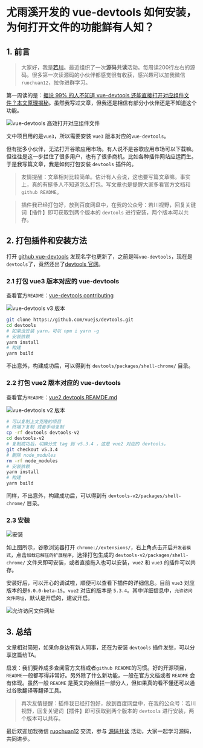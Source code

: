 # 尤雨溪开发的 vue-devtools 如何安装，为何打开文件的功能鲜有人知？

## 1. 前言

>大家好，我是[若川](https://mp.weixin.qq.com/s?__biz=MzA5MjQwMzQyNw==&mid=2650749369&idx=1&sn=d605560d8faf6724977f870218b87b57&chksm=88663a35bf11b323c7dc2077ac5e4f38e31c651067ec15c68cff62de1578fa569209658a54dd&scene=21#wechat_redirect)。最近组织了一次**源码共读**活动。每周读200行左右的源码。很多第一次读源码的小伙伴都感觉很有收获，感兴趣可以加我微信 `ruochuan12`，拉你进群学习。

第一周读的是：[据说 99% 的人不知道 vue-devtools 还能直接打开对应组件文件？本文原理揭秘](https://mp.weixin.qq.com/s?__biz=MzA5MjQwMzQyNw==&mid=2650751278&idx=1&sn=3ac07b110e84e3ded5fa4ec4407ce13b&chksm=886642a2bf11cbb4cea35f0d208815c39c9cd13a0522e7cdc4a466bc55cb5b3071143a38bb04&token=1633047015&lang=zh_CN#rd)。虽然我写过文章，但我还是相信有部分小伙伴还是不知道这个功能。

![vue-devtools 高效打开对应组件文件](./images/open-src-app.vue.png)

文中项目用的是`vue3`，所以需要安装 `vue3` 版本对应的`vue-devtools`。

但有挺多小伙伴，无法打开谷歌应用市场。有人说不是谷歌应用市场可以下载嘛。但往往是这一步拦住了很多用户，也有了很多商机。比如各种插件网站应运而生。于是我写篇文章，我是如何打包安装 `devtools` 插件的。

>友情提醒：文章相对比较简单。估计有人会说，这也要写篇文章嘛。事实上，真的有挺多人不知道怎么打包。写文章也是提醒大家多看官方文档和`github README`。

>插件我已经打包好，放到百度网盘中，在我的公众号：若川视野，回复关键词【插件】即可获取到两个版本的 `devtools` 进行安装，两个版本可以共存。

## 2. 打包插件和安装方法

打开 [github vue-devtools](https://github.com/vuejs/devtools) 发现名字也更新了，之前是叫`vue-devtools`，现在是`devtools`了，竟然还出了[devtools 官网](https://devtools.vuejs.org/)。

### 2.1 打包 vue3 版本对应的 vue-devtools

查看官方`README`：[vue-devtools contributing](https://devtools.vuejs.org/guide/contributing.html#testing-as-chrome-addon)

![vue-devtools v3 版本](./images/vue-devtools-v3-install.png)

```bash
git clone https://github.com/vuejs/devtools.git
cd devtools
# 如果没安装 yarn，可以 npm i yarn -g
# 安装依赖
yarn install
# 构建
yarn build
```

不出意外，构建成功后，可以得到有 `devtools/packages/shell-chrome/` 目录。

### 2.2 打包 vue2 版本对应的 vue-devtools

查看官方`README`：[vue2 devtools REAMDE.md](https://github.com/vuejs/devtools/tree/v5.3.4)

![vue-devtools v2 版本](./images/vue-devtools-v2-install.png)

```bash
# 可以复制上文克隆的项目
# 终端下复制 或者手动复制
cp -rf devtools devtools-v2
cd devtools-v2
# 复制成功后，切换分支 tag 到 v5.3.4 ，这是 vue2 对应的 devtools。
git checkout v5.3.4
# 删除 node_modules
rm -rf node_modules
# 安装依赖
yarn install
# 构建
yarn build
```

同样，不出意外，构建成功后，可以得到有 `devtools-v2/packages/shell-chrome/` 目录。

### 2.3 安装

![安装](./images/install.png)

如上图所示，谷歌浏览器打开 `chrome://extensions/`，右上角点击开启`开发者模式`，点击`加载已解压的扩展程序`，选择打包生成的 `devtools-v2/packages/shell-chrome/` 文件夹即可安装，或者直接拖入也可以安装，`vue2` 和 `vue3` 的插件可以共存。

安装好后，可以开心的调试啦，顺便可以查看下插件的详细信息。目前 `vue3` 对应版本的是`6.0.0-beta-15`。`vue2` 对应的版本是 `5.3.4`。其中详细信息中，`允许访问文件网址`，默认是开启的，建议开启。

![允许访问文件网址](./images/allow.png)

## 3. 总结

文章相对简短，如果你身边有新人同事，还在为安装 `devtools` 插件发愁，可以分享这篇给TA。

启发：我们要养成多查阅官方文档或者`github README`的习惯。好的开源项目，`README`一般都写得非常好。另外除了什么新功能，一般在官方文档或者 `README` 会有体现。虽然一般 `README` 是英文的会阻拦一部分人，但如果真的看不懂还可以通过谷歌翻译等翻译工具。

>再次友情提醒：插件我已经打包好，放到百度网盘中，在我的公众号：若川视野，回复关键词【插件】即可获取到两个版本的 `devtools` 进行安装，两个版本可以共存。

最后欢迎加我微信 [ruochuan12](https://mp.weixin.qq.com/s?__biz=MzA5MjQwMzQyNw==&mid=2650756550&idx=1&sn=9acc5e30325963e455f53ec2f64c1fdd&chksm=8866564abf11df5c41307dba3eb84e8e14de900e1b3500aaebe802aff05b0ba2c24e4690516b&token=917686367&lang=zh_CN#rd) 交流，参与 [源码共读](https://mp.weixin.qq.com/s?__biz=MzA5MjQwMzQyNw==&mid=2650756550&idx=1&sn=9acc5e30325963e455f53ec2f64c1fdd&chksm=8866564abf11df5c41307dba3eb84e8e14de900e1b3500aaebe802aff05b0ba2c24e4690516b&token=917686367&lang=zh_CN#rd) 活动，大家一起学习源码，共同进步。
